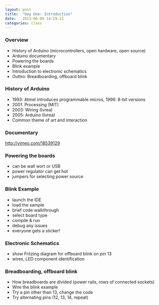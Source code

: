 ```yaml
---
layout: post
title:  "Day One: Introduction"
date:   2013-06-09 14:29:21
categories: class
---
```


### Overview

* History of Arduino (microcontrollers, open hardware, open source)
* Arduino documentary
* Powering the boards
* Blink example
* Introduction to electronic schematics
* Outtro: Breadboarding, offboard blink

### History of Arduino
* 1993: Atmel introduces programmable micros, 1996: 8-bit versions
* 2001: Processing (MIT)
* 2003: Wiring (Ivrea)
* 2005: Arduino (Ivrea)
* Common theme of art and interaction

### Documentary
http://vimeo.com/18539129

### Powering the boards
* can be wall wort or USB
* power regulator can get hot
* jumpers for selecting power source

### Blink Example
* launch the IDE
* load the sample
* brief code walkthrough
* select board type
* compile & run
* debug any issues
* everyone gets a sticker!

### Electronic Schematics
* show Fritzing diagram for offboard blink on pin 13
* wires, LED component identification

### Breadboarding, offboard blink
* How breadboards are divided (power rails, rows of connected sockets)
* Wire the blink example
* Try a pin other than 13, change the code
* Try alternating pins (12, 13, 14, repeat)

